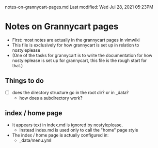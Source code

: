 notes-on-grannycart-pages.md
Last modified: Wed Jul 28, 2021  05:23PM

# Notes on Grannycart pages
* First: most notes are actually in the grannycart pages in vimwiki
* This file is exclusively for how grannycart is set up in relation to nostyleplease
* (One of the tasks for grannycart is to write the documentation for how nostyleplease is set up for grannycart, this file is the rough start for that.)


## Things to do
* [ ] does the directory structure go in the root dir? or in _data?
	* how does a subdirectory work?

## index / home page
* It appears text in index.md is ignored by nostyleplease.
	* Instead index.md is used only to call the "home" page style
* The index / home page is actually configured in: 
	* _data/menu.yml



